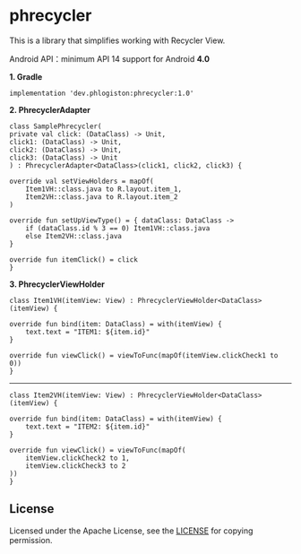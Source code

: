 # phrecycler

This is a library that simplifies working with Recycler View.

Android API：minimum API 14 support for Android **4.0**

**1. Gradle**

    implementation 'dev.phlogiston:phrecycler:1.0'

**2. PhrecyclerAdapter**

    class SamplePhrecycler(
    private val click: (DataClass) -> Unit,
    click1: (DataClass) -> Unit,
    click2: (DataClass) -> Unit,
    click3: (DataClass) -> Unit
    ) : PhrecyclerAdapter<DataClass>(click1, click2, click3) {

    override val setViewHolders = mapOf(
        Item1VH::class.java to R.layout.item_1,
        Item2VH::class.java to R.layout.item_2
    )

    override fun setUpViewType() = { dataClass: DataClass ->
        if (dataClass.id % 3 == 0) Item1VH::class.java
        else Item2VH::class.java
    }

    override fun itemClick() = click
    }

**3. PhrecyclerViewHolder**

    class Item1VH(itemView: View) : PhrecyclerViewHolder<DataClass>(itemView) {

    override fun bind(item: DataClass) = with(itemView) {
        text.text = "ITEM1: ${item.id}"
    }

    override fun viewClick() = viewToFunc(mapOf(itemView.clickCheck1 to 0))
    }
 ________________________________________________________________________________
    
    class Item2VH(itemView: View) : PhrecyclerViewHolder<DataClass>(itemView) {

    override fun bind(item: DataClass) = with(itemView) {
        text.text = "ITEM2: ${item.id}"
    }

    override fun viewClick() = viewToFunc(mapOf(
        itemView.clickCheck2 to 1,
        itemView.clickCheck3 to 2
    ))
    }

## License ##

Licensed under the Apache License, see the [LICENSE](https://github.com/phlogistonCode/phrecycler/blob/master/LICENSE) for copying permission.
